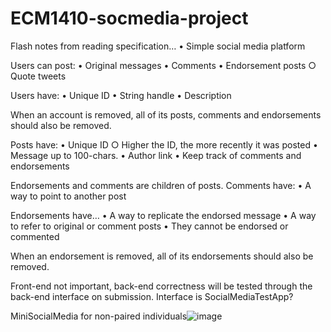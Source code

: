 # ECM1410-socmedia-project

Flash notes from reading specification…
	• Simple social media platform

Users can post:
	• Original messages
	• Comments
	• Endorsement posts
		○ Quote tweets

Users have:
	• Unique ID
	• String handle
	• Description

When an account is removed, all of its posts, comments and endorsements should also be removed.

Posts have:
	• Unique ID
		○ Higher the ID, the more recently it was posted
	• Message up to 100-chars.
	• Author link
	• Keep track of comments and endorsements

Endorsements and comments are children of posts.
Comments have:
	• A way to point to another post

Endorsements have…
	• A way to replicate the endorsed message 
	• A way to refer to original or comment posts
	• They cannot be endorsed or commented

When an endorsement is removed, all of its endorsements should also be removed.

Front-end not important, back-end correctness will be tested through the back-end interface on submission. Interface is SocialMediaTestApp?

MiniSocialMedia for non-paired individuals![image](https://user-images.githubusercontent.com/33805873/223468268-37bf0881-37e8-4da6-a16a-7bd028b5a942.png)
